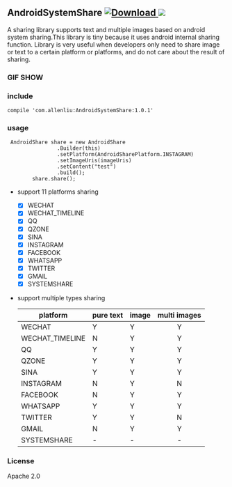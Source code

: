 ## AndroidSystemShare [ ![Download](https://api.bintray.com/packages/zkxy/maven/AndroidSystemShare/images/download.svg) ](https://bintray.com/zkxy/maven/AndroidSystemShare/_latestVersion) <a href="http://www.methodscount.com/?lib=com.allenliu%3AAndroidSystemShare%3A1.0.1"><img src="https://img.shields.io/badge/Methods and size-core: 40 | deps: 18650 | 20 KB-e91e63.svg"/></a>
A sharing library supports text and multiple images based on android system sharing.This library is tiny because it uses android internal sharing function.
Library is very useful when developers only need to share image or text to a certain platform or platforms,
and do not care about the result of sharing. 

### GIF SHOW



### include
```
compile 'com.allenliu:AndroidSystemShare:1.0.1'
```
### usage
```
 AndroidShare share = new AndroidShare
                .Builder(this)
                .setPlatform(AndroidSharePlatform.INSTAGRAM)
                .setImageUris(imageUris)
                .setContent("test")
                .build();
        share.share();
```
- support 11 platforms sharing
   - [x] WECHAT
   - [X] WECHAT_TIMELINE
   - [X] QQ
   - [X] QZONE
   - [X] SINA 
   - [X] INSTAGRAM
   - [X] FACEBOOK
   - [X] WHATSAPP
   - [X] TWITTER
   - [X] GMAIL
   - [X] SYSTEMSHARE
- support multiple types sharing


   | platform | pure text |  image  | multi images |
   | ------------- |:-------------|:-------------|:-------------:|
   | WECHAT        | Y          | Y                | Y         |
   | WECHAT_TIMELINE  | N          | Y                | Y         |
   | QQ           | Y          | Y                | Y             |
   | QZONE        | Y          | Y                | Y             |
   | SINA         | Y          | Y                | Y             |
   | INSTAGRAM    | N          | Y                | N             |
   | FACEBOOK     | N          | Y                | Y             |
   | WHATSAPP     | Y          | Y                | Y             |
   | TWITTER      | Y          | Y                | N             |
   | GMAIL        | N          | Y                | Y             |
   | SYSTEMSHARE  | -          | -                |-              |
   

  
### License 

  Apache 2.0

